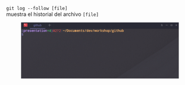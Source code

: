 `git log --follow [file]`<br/>muestra el historial del archivo `[file]`

<figure class="toggle-figure">
    <span class="toggle-figure__button"></span>
    <img class="toggle-figure__figure" alt="git log --follow index.html" src="img/gif/git-log-follow.gif"/>
</figure>
